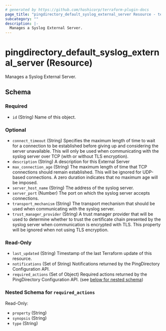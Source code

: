 ```yaml
---
# generated by https://github.com/hashicorp/terraform-plugin-docs
page_title: "pingdirectory_default_syslog_external_server Resource - terraform-provider-pingdirectory"
subcategory: ""
description: |-
  Manages a Syslog External Server.
---
```


# pingdirectory_default_syslog_external_server (Resource)

Manages a Syslog External Server.



<!-- schema generated by tfplugindocs -->
## Schema

### Required

- `id` (String) Name of this object.

### Optional

- `connect_timeout` (String) Specifies the maximum length of time to wait for a connection to be established before giving up and considering the server unavailable. This will only be used when communicating with the syslog server over TCP (with or without TLS encryption).
- `description` (String) A description for this External Server
- `max_connection_age` (String) The maximum length of time that TCP connections should remain established. This will be ignored for UDP-based connections. A zero duration indicates that no maximum age will be imposed.
- `server_host_name` (String) The address of the syslog server.
- `server_port` (Number) The port on which the syslog server accepts connections.
- `transport_mechanism` (String) The transport mechanism that should be used when communicating with the syslog server.
- `trust_manager_provider` (String) A trust manager provider that will be used to determine whether to trust the certificate chain presented by the syslog server when communication is encrypted with TLS. This property will be ignored when not using TLS encryption.

### Read-Only

- `last_updated` (String) Timestamp of the last Terraform update of this resource.
- `notifications` (Set of String) Notifications returned by the PingDirectory Configuration API.
- `required_actions` (Set of Object) Required actions returned by the PingDirectory Configuration API. (see [below for nested schema](#nestedatt--required_actions))

<a id="nestedatt--required_actions"></a>
### Nested Schema for `required_actions`

Read-Only:

- `property` (String)
- `synopsis` (String)
- `type` (String)


